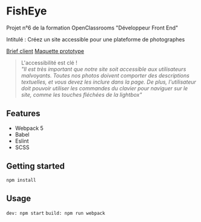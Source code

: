 # FishEye
Projet n°6 de la formation OpenClassrooms "Développeur Front End"

Intitulé : Créez un site accessible pour une plateforme de photographes

[Brief client](https://s3-eu-west-1.amazonaws.com/course.oc-static.com/projects/Front-End+V2/P5+Javascript+%26+Accessibility/Notes+de+re%CC%81union.pdf)
[Maquette prototype](https://www.figma.com/file/pt8xJxC1QffW4HX16QhGZJ/UI-Design-FishEye-FR?node-id=0%3A1)

> L'accessibilité est clé !<br>
> *"Il est très important que notre site soit accessible aux utilisateurs malvoyants. Toutes nos
> photos doivent comporter des descriptions textuelles, et vous devez les inclure dans la page. De
> plus, l'utilisateur doit pouvoir utiliser les commandes du clavier pour naviguer sur le site, comme
> les touches fléchées de la lightbox"*

## Features
- Webpack 5
- Babel
- Eslint
- SCSS

## Getting started
`npm install`

## Usage
`dev: npm start`
`build: npm run webpack`
